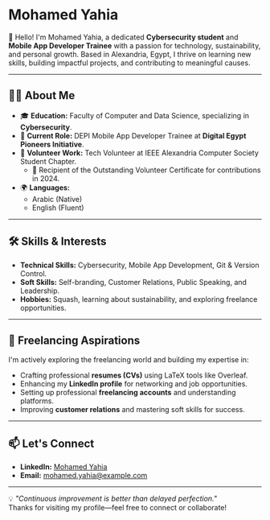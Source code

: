 # Mohamed Yahia

👋 Hello! I'm Mohamed Yahia, a dedicated **Cybersecurity student** and **Mobile App Developer Trainee** with a passion for technology, sustainability, and personal growth. Based in Alexandria, Egypt, I thrive on learning new skills, building impactful projects, and contributing to meaningful causes.

---

## 🧑‍💻 About Me
- 🎓 **Education:** Faculty of Computer and Data Science, specializing in **Cybersecurity**.
- 📱 **Current Role:** DEPI Mobile App Developer Trainee at **Digital Egypt Pioneers Initiative**.
- 🌟 **Volunteer Work:** Tech Volunteer at IEEE Alexandria Computer Society Student Chapter.
  - 🏅 Recipient of the Outstanding Volunteer Certificate for contributions in 2024.
- 🌍 **Languages:** 
  - Arabic (Native)
  - English (Fluent)

---

## 🛠️ Skills & Interests
- **Technical Skills:** Cybersecurity, Mobile App Development, Git & Version Control.
- **Soft Skills:** Self-branding, Customer Relations, Public Speaking, and Leadership.
- **Hobbies:** Squash, learning about sustainability, and exploring freelance opportunities.

---

## 🌟 Freelancing Aspirations
I'm actively exploring the freelancing world and building my expertise in:
- Crafting professional **resumes (CVs)** using LaTeX tools like Overleaf.
- Enhancing my **LinkedIn profile** for networking and job opportunities.
- Setting up professional **freelancing accounts** and understanding platforms.
- Improving **customer relations** and mastering soft skills for success.

---

## 📫 Let's Connect
- **LinkedIn:** [Mohamed Yahia](https://www.linkedin.com/in/mohamedyelmadbouly/)  
- **Email:** [mohamed.yahia@example.com](mailto:mohamed.yahia@example.com)

---

💡 *"Continuous improvement is better than delayed perfection."*  
Thanks for visiting my profile—feel free to connect or collaborate!
